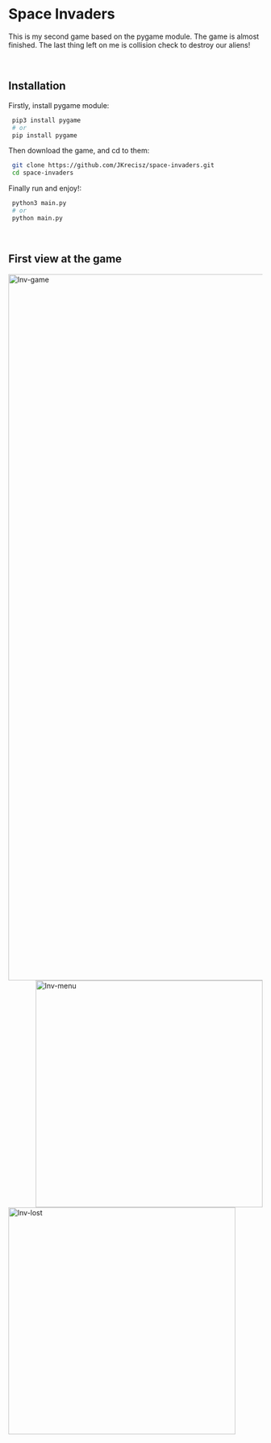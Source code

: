 # Space Invaders
This is my second game based on the pygame module. The game is almost finished. The last thing left on me is collision check to destroy our aliens!

</br>

## Installation

Firstly, install pygame module: 

```bash
 pip3 install pygame
 # or
 pip install pygame
```

Then download the game, and cd to them:

```bash
 git clone https://github.com/JKrecisz/space-invaders.git
 cd space-invaders

```

Finally run and enjoy!:

```bash
 python3 main.py
 # or
 python main.py
```
</br>

## First view at the game
<img width="1400" alt="Inv-game" src="https://user-images.githubusercontent.com/93099511/148634083-2605ac39-ceb2-4558-8fc0-d74e8b6be47b.png">

<img width="450" alt="Inv-menu" align="right" src="https://user-images.githubusercontent.com/93099511/148634089-d7548400-3e26-4b55-b4c8-69c3a87b01c3.png">
<img width="450" alt="Inv-lost" align="left" src="https://user-images.githubusercontent.com/93099511/148634086-497251bf-5c79-4f7b-81a4-d0a646ed8567.png">

